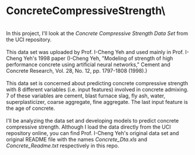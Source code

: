 # ConcreteCompressiveStrength\
\
In this project, I'll look at the <i>Concrete Compressive Strength Data Set</i> from the UCI repository. \
\
This data set was uploaded by Prof. I-Cheng Yeh and used mainly in Prof. I-Cheng Yeh's 1998 paper (I-Cheng Yeh, "Modeling of strength of high performance concrete using artificial neural networks," Cement and Concrete Research, Vol. 28, No. 12, pp. 1797-1808 (1998).)\
\
This data set is concerned about predicting concrete compressive strength with 8 different variables (i.e. input features) involved in concrete admixing. 7 of these variables are cement, blast furnace slag, fly ash, water, superplasticizer, coarse aggregate, fine aggregate. The last input feature is the age of concrete.\
\
I'll be analyzing the data set and developing models to predict concrete compressive strength. Although I load the data directly from the UCI repository online, you can find Prof. I-Cheng Yeh's original data set and original README file with the names <i>Concrete_Dta.xls</i> and <i>Concrete_Readme.txt</i> respectively in this repo.
